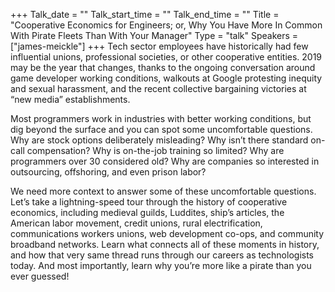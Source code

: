 +++
Talk_date = ""
Talk_start_time = ""
Talk_end_time = ""
Title = "Cooperative Economics for Engineers; or, Why You Have More In Common With Pirate Fleets Than With Your Manager"
Type = "talk"
Speakers = ["james-meickle"]
+++
Tech sector employees have historically had few influential unions, professional societies, or other cooperative entities. 2019 may be the year that changes, thanks to the ongoing conversation around game developer working conditions, walkouts at Google protesting inequity and sexual harassment, and the recent collective bargaining victories at “new media” establishments.

Most programmers work in industries with better working conditions, but dig beyond the surface and you can spot some uncomfortable questions. Why are stock options deliberately misleading? Why isn’t there standard on-call compensation? Why is on-the-job training so limited? Why are programmers over 30 considered old? Why are companies so interested in outsourcing, offshoring, and even prison labor?

We need more context to answer some of these uncomfortable questions. Let’s take a lightning-speed tour through the history of cooperative economics, including medieval guilds, Luddites, ship’s articles, the American labor movement, credit unions, rural electrification, communications workers unions, web development co-ops, and community broadband networks. Learn what connects all of these moments in history, and how that very same thread runs through our careers as technologists today. And most importantly, learn why you’re more like a pirate than you ever guessed!
